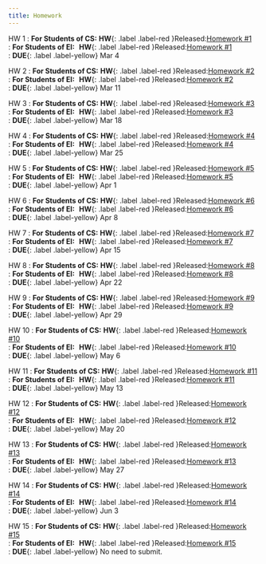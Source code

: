 ```yaml
---
title: Homework
---
```


HW 1
: **For Students of CS:** **HW**{: .label .label-red }Released:[Homework #1](https://basics.sjtu.edu.cn/~yangqizhe/pdf/la2024s/homework/LA-hw1forCS.pdf)  
: **For Students of EI:**&thinsp;&thinsp; **HW**{: .label .label-red }Released:[Homework #1](https://basics.sjtu.edu.cn/~yangqizhe/pdf/la2024s/homework/LA-hw1forEI.pdf)  
: **DUE**{: .label .label-yellow} Mar 4

HW 2
: **For Students of CS:** **HW**{: .label .label-red }Released:[Homework #2](https://basics.sjtu.edu.cn/~yangqizhe/pdf/la2024s/homework/LA-hw2forCS.pdf)  
: **For Students of EI:**&thinsp;&thinsp; **HW**{: .label .label-red }Released:[Homework #2](https://basics.sjtu.edu.cn/~yangqizhe/pdf/la2024s/homework/LA-hw2forEI.pdf)  
: **DUE**{: .label .label-yellow} Mar 11

HW 3
: **For Students of CS:** **HW**{: .label .label-red }Released:[Homework #3](https://basics.sjtu.edu.cn/~yangqizhe/pdf/la2024s/homework/LA-hw3forCS.pdf)  
: **For Students of EI:**&thinsp;&thinsp; **HW**{: .label .label-red }Released:[Homework #3](https://basics.sjtu.edu.cn/~yangqizhe/pdf/la2024s/homework/LA-hw3forEI.pdf)  
: **DUE**{: .label .label-yellow} Mar 18
  
HW 4
: **For Students of CS:** **HW**{: .label .label-red }Released:[Homework #4](https://basics.sjtu.edu.cn/~yangqizhe/pdf/la2024s/homework/LA-hw4forCS.pdf)  
: **For Students of EI:**&thinsp;&thinsp; **HW**{: .label .label-red }Released:[Homework #4](https://basics.sjtu.edu.cn/~yangqizhe/pdf/la2024s/homework/LA-hw4forEI.pdf)  
: **DUE**{: .label .label-yellow} Mar 25

HW 5
: **For Students of CS:** **HW**{: .label .label-red }Released:[Homework #5](https://basics.sjtu.edu.cn/~yangqizhe/pdf/la2024s/homework/LA-hw5forCS.pdf)  
: **For Students of EI:**&thinsp;&thinsp; **HW**{: .label .label-red }Released:[Homework #5](https://basics.sjtu.edu.cn/~yangqizhe/pdf/la2024s/homework/LA-hw5forEI.pdf)  
: **DUE**{: .label .label-yellow} Apr 1

HW 6
: **For Students of CS:** **HW**{: .label .label-red }Released:[Homework #6](https://basics.sjtu.edu.cn/~yangqizhe/pdf/la2024s/homework/LA-hw6forCS.pdf)  
: **For Students of EI:**&thinsp;&thinsp; **HW**{: .label .label-red }Released:[Homework #6](https://basics.sjtu.edu.cn/~yangqizhe/pdf/la2024s/homework/LA-hw6forEI.pdf)  
: **DUE**{: .label .label-yellow} Apr 8

HW 7
: **For Students of CS:** **HW**{: .label .label-red }Released:[Homework #7](https://basics.sjtu.edu.cn/~yangqizhe/pdf/la2024s/homework/LA-hw7forCS.pdf)  
: **For Students of EI:**&thinsp;&thinsp; **HW**{: .label .label-red }Released:[Homework #7](https://basics.sjtu.edu.cn/~yangqizhe/pdf/la2024s/homework/LA-hw7forEI.pdf)  
: **DUE**{: .label .label-yellow} Apr 15

HW 8
: **For Students of CS:** **HW**{: .label .label-red }Released:[Homework #8](https://basics.sjtu.edu.cn/~yangqizhe/pdf/la2024s/homework/LA-hw8forCS.pdf)  
: **For Students of EI:**&thinsp;&thinsp; **HW**{: .label .label-red }Released:[Homework #8](https://basics.sjtu.edu.cn/~yangqizhe/pdf/la2024s/homework/LA-hw8forEI.pdf)  
: **DUE**{: .label .label-yellow} Apr 22

HW 9
: **For Students of CS:** **HW**{: .label .label-red }Released:[Homework #9](https://basics.sjtu.edu.cn/~yangqizhe/pdf/la2024s/homework/LA-hw9forCS.pdf)  
: **For Students of EI:**&thinsp;&thinsp; **HW**{: .label .label-red }Released:[Homework #9](https://basics.sjtu.edu.cn/~yangqizhe/pdf/la2024s/homework/LA-hw9forEI.pdf)  
: **DUE**{: .label .label-yellow} Apr 29

HW 10
: **For Students of CS:** **HW**{: .label .label-red }Released:[Homework #10](https://basics.sjtu.edu.cn/~yangqizhe/pdf/la2024s/homework/LA-hw10forCS.pdf)  
: **For Students of EI:**&thinsp;&thinsp; **HW**{: .label .label-red }Released:[Homework #10](https://basics.sjtu.edu.cn/~yangqizhe/pdf/la2024s/homework/LA-hw10forEI.pdf)  
: **DUE**{: .label .label-yellow} May 6

HW 11
: **For Students of CS:** **HW**{: .label .label-red }Released:[Homework #11](https://basics.sjtu.edu.cn/~yangqizhe/pdf/la2024s/homework/LA-hw11forCS.pdf)  
: **For Students of EI:**&thinsp;&thinsp; **HW**{: .label .label-red }Released:[Homework #11](https://basics.sjtu.edu.cn/~yangqizhe/pdf/la2024s/homework/LA-hw11forEI.pdf)  
: **DUE**{: .label .label-yellow} May 13

HW 12
: **For Students of CS:** **HW**{: .label .label-red }Released:[Homework #12](https://basics.sjtu.edu.cn/~yangqizhe/pdf/la2024s/homework/LA-hw12forCS.pdf)  
: **For Students of EI:**&thinsp;&thinsp; **HW**{: .label .label-red }Released:[Homework #12](https://basics.sjtu.edu.cn/~yangqizhe/pdf/la2024s/homework/LA-hw12forEI.pdf)  
: **DUE**{: .label .label-yellow} May 20

HW 13
: **For Students of CS:** **HW**{: .label .label-red }Released:[Homework #13](https://basics.sjtu.edu.cn/~yangqizhe/pdf/la2024s/homework/LA-hw13forCS.pdf)  
: **For Students of EI:**&thinsp;&thinsp; **HW**{: .label .label-red }Released:[Homework #13](https://basics.sjtu.edu.cn/~yangqizhe/pdf/la2024s/homework/LA-hw13forEI.pdf)  
: **DUE**{: .label .label-yellow} May 27

HW 14
: **For Students of CS:** **HW**{: .label .label-red }Released:[Homework #14](https://basics.sjtu.edu.cn/~yangqizhe/pdf/la2024s/homework/LA-hw14forCS.pdf)  
: **For Students of EI:**&thinsp;&thinsp; **HW**{: .label .label-red }Released:[Homework #14](https://basics.sjtu.edu.cn/~yangqizhe/pdf/la2024s/homework/LA-hw14forEI.pdf)  
: **DUE**{: .label .label-yellow} Jun 3

HW 15
: **For Students of CS:** **HW**{: .label .label-red }Released:[Homework #15](https://basics.sjtu.edu.cn/~yangqizhe/pdf/la2024s/homework/LA-hw15forCS.pdf)  
: **For Students of EI:**&thinsp;&thinsp; **HW**{: .label .label-red }Released:[Homework #15](https://basics.sjtu.edu.cn/~yangqizhe/pdf/la2024s/homework/LA-hw15forEI.pdf)  
: **DUE**{: .label .label-yellow}  No need to submit.